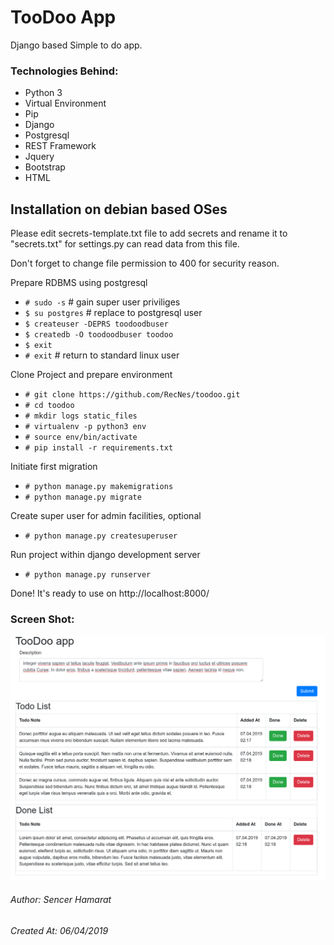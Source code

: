# TooDoo App
Django based Simple to do app.

### Technologies Behind:

- Python 3
- Virtual Environment
- Pip
- Django
- Postgresql
- REST Framework
- Jquery
- Bootstrap
- HTML

## Installation on debian based OSes

Please edit secrets-template.txt file to add secrets and rename it to "secrets.txt" for settings.py can read data from this file.

Don't forget to change file permission to 400 for security reason. 

Prepare RDBMS using postgresql
- `# sudo -s` # gain super user priviliges
- `$ su postgres`  # replace to postgresql user
- `$ createuser -DEPRS toodoodbuser`
- `$ createdb -O toodoodbuser toodoo`
- `$ exit`
- `# exit` # return to standard linux user

Clone Project and prepare environment
- `# git clone https://github.com/RecNes/toodoo.git`
- `# cd toodoo`
- `# mkdir logs static_files`
- `# virtualenv -p python3 env`
- `# source env/bin/activate`
- `# pip install -r requirements.txt`

Initiate first migration
- `# python manage.py makemigrations`
- `# python manage.py migrate`

Create super user for admin facilities, optional
- `# python manage.py createsuperuser`

Run project within django development server
- `# python manage.py runserver`

Done! It's ready to use on http://localhost:8000/


### Screen Shot:

![screen shot](https://github.com/RecNes/toodoo/blob/master/media/screenshot.png)

###### Author: Sencer Hamarat
###### Created At: 06/04/2019